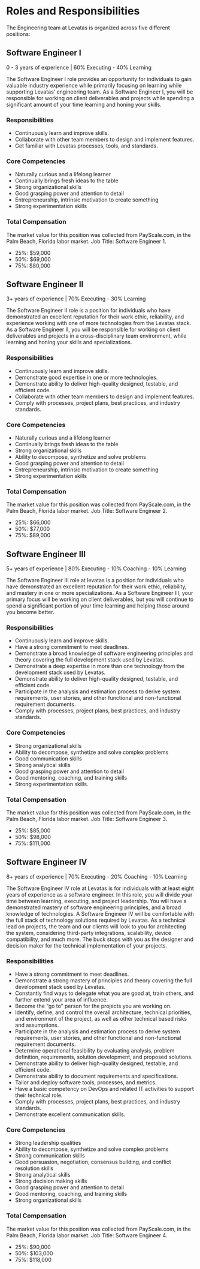 # Roles and Responsibilities

The Engineering team at Levatas is organized across five different positions:

## Software Engineer I
0 - 3 years of experience | 60% Executing - 40% Learning 

The Software Engineer I role provides an opportunity for individuals to gain valuable industry experience while primarily focusing on learning while supporting Levatas’ engineering team. As a Software Engineer I, you will be responsible for working on client deliverables and projects while spending a significant amount of your time learning and honing your skills.

### Responsibilities
* Continuously learn and improve skills.
* Collaborate with other team members to design and implement features.
* Get familiar with Levatas processes, tools, and standards.

### Core Competencies
* Naturally curious and a lifelong learner
* Continually brings fresh ideas to the table
* Strong organizational skills
* Good grasping power and attention to detail
* Entrepreneurship, intrinsic motivation to create something
* Strong experimentation skills

### Total Compensation
The market value for this position was collected from PayScale.com, in the Palm Beach, Florida labor market. Job Title: Software Engineer 1.

* 25%: $59,000
* 50%: $69,000	
* 75%: $80,000

## Software Engineer II
3+ years of experience | 70% Executing - 30% Learning 

The Software Engineer II role is a position for individuals who have demonstrated an excellent reputation for their work ethic, reliability, and experience working with one of more technologies from the Levatas stack. As a Software Engineer II, you will be responsible for working on client deliverables and projects in a cross-disciplinary team environment, while learning and honing your skills and specializations. 

### Responsibilities
* Continuously learn and improve skills.
* Demonstrate good expertise in one or more technologies.
* Demonstrate ability to deliver high-quality designed, testable, and efficient code.
* Collaborate with other team members to design and implement features.
* Comply with processes, project plans, best practices, and industry standards.

### Core Competencies
* Naturally curious and a lifelong learner
* Continually brings fresh ideas to the table
* Strong organizational skills
* Ability to decompose, synthetize and solve problems
* Good grasping power and attention to detail
* Entrepreneurship, intrinsic motivation to create something
* Strong experimentation skills

### Total Compensation
The market value for this position was collected from PayScale.com, in the Palm Beach, Florida labor market. Job Title: Software Engineer 2.

* 25%: $66,000	
* 50%: $77,000	
* 75%: $89,000

## Software Engineer III
5+ years of experience | 80% Executing - 10% Coaching - 10% Learning

The Software Engineer III role at levatas is a position for individuals who have demonstrated an excellent reputation for their work ethic, reliability, and mastery in one or more specializations. As a Software Engineer III, your primary focus will be working on client deliverables, but you will continue to spend a significant portion of your time learning and helping those around you become better.

### Responsibilities
* Continuously learn and improve skills.
* Have a strong commitment to meet deadlines.
* Demonstrate a broad knowledge of software engineering principles and theory covering the full development stack used by Levatas.
* Demonstrate a deep expertise in more than one technology from the development stack used by Levatas.
* Demonstrate ability to deliver high-quality designed, testable, and efficient code.
* Participate in the analysis and estimation process to derive system requirements, user stories, and other functional and non-functional requirement documents.
* Comply with processes, project plans, best practices, and industry standards.

### Core Competencies
* Strong organizational skills
* Ability to decompose, synthetize and solve complex problems
* Good communication skills
* Strong analytical skills
* Good grasping power and attention to detail
* Good mentoring, coaching, and training skills
* Strong experimentation skills.

### Total Compensation
The market value for this position was collected from PayScale.com, in the Palm Beach, Florida labor market. Job Title: Software Engineer 3.

* 25%: $85,000
* 50%: $98,000	
* 75%: $111,000

## Software Engineer IV
8+ years of experience | 70% Executing - 20% Coaching - 10% Learning

The Software Engineer IV role at Levatas is for individuals with at least eight years of experience as a software engineer. In this role, you will divide your time between learning, executing, and project leadership. You will have a demonstrated mastery of software engineering principles, and a broad knowledge of technologies. A Software Engineer IV will be comfortable with the full stack of technology solutions required by Levatas. As a technical lead on projects, the team and our clients will look to you for architecting the system, considering third-party integrations, scalability, device compatibility, and much more. The buck stops with you as the designer and decision maker for the technical implementation of your projects.

### Responsibilities
* Have a strong commitment to meet deadlines.
* Demonstrate a strong mastery of principles and theory covering the full development stack used by Levatas.
* Constantly find ways to delegate what you are good at, train others, and further extend your area of influence.
* Become the “go to” person for the projects you are working on.
* Identify, define, and control the overall architecture, technical priorities, and environment of the project, as well as other technical based risks and assumptions.
* Participate in the analysis and estimation process to derive system requirements, user stories, and other functional and non-functional requirement documents.
* Determine operational feasibility by evaluating analysis, problem definition, requirements, solution development, and proposed solutions.
* Demonstrate ability to deliver high-quality designed, testable, and efficient code.
* Demonstrate ability to document requirements and specifications.
* Tailor and deploy software tools, processes, and metrics.
* Have a basic competency on DevOps and related IT activities to support their technical role.
* Comply with processes, project plans, best practices, and industry standards.
* Demonstrate excellent communication skills.

### Core Competencies
* Strong leadership qualities
* Ability to decompose, synthetize and solve complex problems
* Strong communication skills
* Good persuasion, negotiation, consensus building, and conflict resolution skills
* Strong analytical skills
* Strong decision making skills
* Good grasping power and attention to detail
* Good mentoring, coaching, and training skills
* Strong organizational skills

### Total Compensation
The market value for this position was collected from PayScale.com, in the Palm Beach, Florida labor market. Job Title: Software Engineer 4.

* 25%: $90,000
* 50%: $103,000	
* 75%: $118,000
